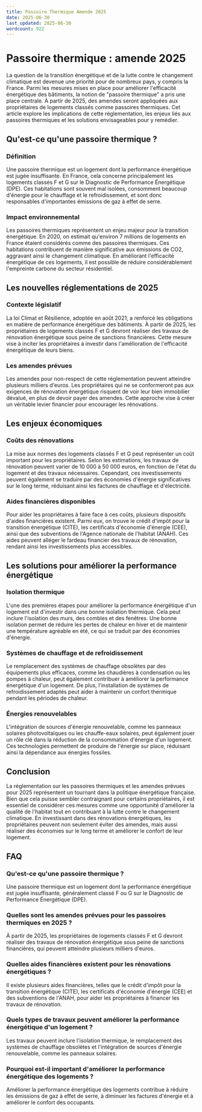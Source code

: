 ```yaml
---
title: Passoire Thermique Amende 2025
date: 2025-06-30
last_updated: 2025-06-30
wordcount: 922
---
```


# Passoire thermique : amende 2025

La question de la transition énergétique et de la lutte contre le changement climatique est devenue une priorité pour de nombreux pays, y compris la France. Parmi les mesures mises en place pour améliorer l'efficacité énergétique des bâtiments, la notion de "passoire thermique" a pris une place centrale. À partir de 2025, des amendes seront appliquées aux propriétaires de logements classés comme passoires thermiques. Cet article explore les implications de cette réglementation, les enjeux liés aux passoires thermiques et les solutions envisageables pour y remédier.

## Qu'est-ce qu'une passoire thermique ?

### Définition

Une passoire thermique est un logement dont la performance énergétique est jugée insuffisante. En France, cela concerne principalement les logements classés F et G sur le Diagnostic de Performance Énergétique (DPE). Ces habitations sont souvent mal isolées, consomment beaucoup d'énergie pour le chauffage et le refroidissement, et sont donc responsables d'importantes émissions de gaz à effet de serre.

### Impact environnemental

Les passoires thermiques représentent un enjeu majeur pour la transition énergétique. En 2020, on estimait qu'environ 7 millions de logements en France étaient considérés comme des passoires thermiques. Ces habitations contribuent de manière significative aux émissions de CO2, aggravant ainsi le changement climatique. En améliorant l'efficacité énergétique de ces logements, il est possible de réduire considérablement l'empreinte carbone du secteur résidentiel.

## Les nouvelles réglementations de 2025

### Contexte législatif

La loi Climat et Résilience, adoptée en août 2021, a renforcé les obligations en matière de performance énergétique des bâtiments. À partir de 2025, les propriétaires de logements classés F et G devront réaliser des travaux de rénovation énergétique sous peine de sanctions financières. Cette mesure vise à inciter les propriétaires à investir dans l'amélioration de l'efficacité énergétique de leurs biens.

### Les amendes prévues

Les amendes pour non-respect de cette réglementation peuvent atteindre plusieurs milliers d'euros. Les propriétaires qui ne se conformeront pas aux exigences de rénovation énergétique risquent de voir leur bien immobilier dévalué, en plus de devoir payer des amendes. Cette approche vise à créer un véritable levier financier pour encourager les rénovations.

## Les enjeux économiques

### Coûts des rénovations

La mise aux normes des logements classés F et G peut représenter un coût important pour les propriétaires. Selon les estimations, les travaux de rénovation peuvent varier de 10 000 à 50 000 euros, en fonction de l'état du logement et des travaux nécessaires. Cependant, ces investissements peuvent également se traduire par des économies d'énergie significatives sur le long terme, réduisant ainsi les factures de chauffage et d'électricité.

### Aides financières disponibles

Pour aider les propriétaires à faire face à ces coûts, plusieurs dispositifs d'aides financières existent. Parmi eux, on trouve le crédit d'impôt pour la transition énergétique (CITE), les certificats d'économie d'énergie (CEE), ainsi que des subventions de l'Agence nationale de l'habitat (ANAH). Ces aides peuvent alléger le fardeau financier des travaux de rénovation, rendant ainsi les investissements plus accessibles.

## Les solutions pour améliorer la performance énergétique

### Isolation thermique

L'une des premières étapes pour améliorer la performance énergétique d'un logement est d'investir dans une bonne isolation thermique. Cela peut inclure l'isolation des murs, des combles et des fenêtres. Une bonne isolation permet de réduire les pertes de chaleur en hiver et de maintenir une température agréable en été, ce qui se traduit par des économies d'énergie.

### Systèmes de chauffage et de refroidissement

Le remplacement des systèmes de chauffage obsolètes par des équipements plus efficaces, comme les chaudières à condensation ou les pompes à chaleur, peut également contribuer à améliorer la performance énergétique d'un logement. De plus, l'installation de systèmes de refroidissement adaptés peut aider à maintenir un confort thermique pendant les périodes de chaleur.

### Énergies renouvelables

L'intégration de sources d'énergie renouvelable, comme les panneaux solaires photovoltaïques ou les chauffe-eaux solaires, peut également jouer un rôle clé dans la réduction de la consommation d'énergie d'un logement. Ces technologies permettent de produire de l'énergie sur place, réduisant ainsi la dépendance aux énergies fossiles.

## Conclusion

La réglementation sur les passoires thermiques et les amendes prévues pour 2025 représentent un tournant dans la politique énergétique française. Bien que cela puisse sembler contraignant pour certains propriétaires, il est essentiel de considérer ces mesures comme une opportunité d'améliorer la qualité de l'habitat tout en contribuant à la lutte contre le changement climatique. En investissant dans des rénovations énergétiques, les propriétaires peuvent non seulement éviter des amendes, mais aussi réaliser des économies sur le long terme et améliorer le confort de leur logement.

## FAQ

### Qu'est-ce qu'une passoire thermique ?

Une passoire thermique est un logement dont la performance énergétique est jugée insuffisante, généralement classé F ou G sur le Diagnostic de Performance Énergétique (DPE).

### Quelles sont les amendes prévues pour les passoires thermiques en 2025 ?

À partir de 2025, les propriétaires de logements classés F et G devront réaliser des travaux de rénovation énergétique sous peine de sanctions financières, qui peuvent atteindre plusieurs milliers d'euros.

### Quelles aides financières existent pour les rénovations énergétiques ?

Il existe plusieurs aides financières, telles que le crédit d'impôt pour la transition énergétique (CITE), les certificats d'économie d'énergie (CEE) et des subventions de l'ANAH, pour aider les propriétaires à financer les travaux de rénovation.

### Quels types de travaux peuvent améliorer la performance énergétique d'un logement ?

Les travaux peuvent inclure l'isolation thermique, le remplacement des systèmes de chauffage obsolètes et l'intégration de sources d'énergie renouvelable, comme les panneaux solaires.

### Pourquoi est-il important d'améliorer la performance énergétique des logements ?

Améliorer la performance énergétique des logements contribue à réduire les émissions de gaz à effet de serre, à diminuer les factures d'énergie et à améliorer le confort des occupants.